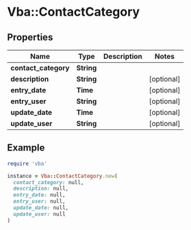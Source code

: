 # Vba::ContactCategory

## Properties

| Name | Type | Description | Notes |
| ---- | ---- | ----------- | ----- |
| **contact_category** | **String** |  |  |
| **description** | **String** |  | [optional] |
| **entry_date** | **Time** |  | [optional] |
| **entry_user** | **String** |  | [optional] |
| **update_date** | **Time** |  | [optional] |
| **update_user** | **String** |  | [optional] |

## Example

```ruby
require 'vba'

instance = Vba::ContactCategory.new(
  contact_category: null,
  description: null,
  entry_date: null,
  entry_user: null,
  update_date: null,
  update_user: null
)
```

